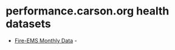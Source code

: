 # performance.carson.org health datasets
* [Fire-EMS Monthly Data](https://performance.carson.org/d/n498-fge9) - 
